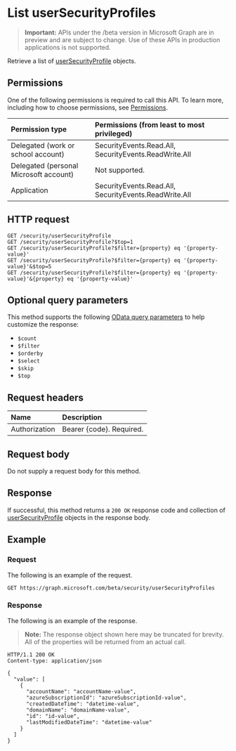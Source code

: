 # List userSecurityProfiles

 > **Important:** APIs under the /beta version in Microsoft Graph are in preview and are subject to change. Use of these APIs in production applications is not supported.

Retrieve a list of [userSecurityProfile](../resources/usersecurityprofile.md) objects.

## Permissions

One of the following permissions is required to call this API. To learn more, including how to choose permissions, see [Permissions](../../../concepts/permissions_reference.md).

|Permission type      | Permissions (from least to most privileged)              |
|:--------------------|:---------------------------------------------------------|
|Delegated (work or school account) |  SecurityEvents.Read.All, SecurityEvents.ReadWrite.All  |
|Delegated (personal Microsoft account) |  Not supported.  |
|Application | SecurityEvents.Read.All, SecurityEvents.ReadWrite.All |

## HTTP request

<!-- { "blockType": "ignored" } -->

```http
GET /security/userSecurityProfile
GET /security/userSecurityProfile?$top=1
GET /security/userSecurityProfile?$filter={property} eq '{property-value}'
GET /security/userSecurityProfile?$filter={property} eq '{property-value}'&$top=5
GET /security/userSecurityProfile?$filter={property} eq '{property-value}'&{property} eq '{property-value}'
```

## Optional query parameters

This method supports the following [OData query parameters](../../../concepts/query_parameters.md) to help customize the response:

- `$count`
- `$filter`
- `$orderby`
- `$select`
- `$skip`
- `$top`

## Request headers

| Name      |Description|
|:----------|:----------|
| Authorization  | Bearer {code}. Required.|

## Request body

Do not supply a request body for this method.

## Response

If successful, this method returns a `200 OK` response code and collection of [userSecurityProfile](../resources/usersecurityprofile.md) objects in the response body.

## Example

### Request

The following is an example of the request.
<!-- {
  "blockType": "request",
  "name": "get_usersecurityprofiles"
}-->

```http
GET https://graph.microsoft.com/beta/security/userSecurityProfiles
```

### Response

The following is an example of the response.
> **Note:** The response object shown here may be truncated for brevity. All of the properties will be returned from an actual call.
<!-- {
  "blockType": "response",
  "truncated": true,
  "@odata.type": "microsoft.graph.userSecurityProfile",
  "isCollection": true
} -->

```http
HTTP/1.1 200 OK
Content-type: application/json

{
  "value": [
    {
      "accountName": "accountName-value",
      "azureSubscriptionId": "azureSubscriptionId-value",
      "createdDateTime": "datetime-value",
      "domainName": "domainName-value",
      "id": "id-value",
      "lastModifiedDateTime": "datetime-value"
    }
  ]
}
```

<!-- uuid: 8fcb5dbc-d5aa-4681-8e31-b001d5168d79
2015-10-25 14:57:30 UTC -->
<!-- {
  "type": "#page.annotation",
  "description": "List userSecurityProfiles",
  "keywords": "",
  "section": "documentation",
  "tocPath": ""
}-->